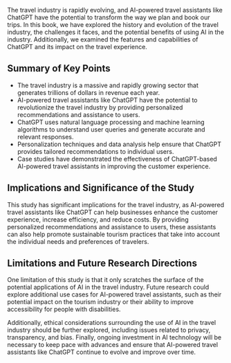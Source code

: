 

The travel industry is rapidly evolving, and AI-powered travel assistants like ChatGPT have the potential to transform the way we plan and book our trips. In this book, we have explored the history and evolution of the travel industry, the challenges it faces, and the potential benefits of using AI in the industry. Additionally, we examined the features and capabilities of ChatGPT and its impact on the travel experience.

Summary of Key Points
---------------------

* The travel industry is a massive and rapidly growing sector that generates trillions of dollars in revenue each year.
* AI-powered travel assistants like ChatGPT have the potential to revolutionize the travel industry by providing personalized recommendations and assistance to users.
* ChatGPT uses natural language processing and machine learning algorithms to understand user queries and generate accurate and relevant responses.
* Personalization techniques and data analysis help ensure that ChatGPT provides tailored recommendations to individual users.
* Case studies have demonstrated the effectiveness of ChatGPT-based AI-powered travel assistants in improving the customer experience.

Implications and Significance of the Study
------------------------------------------

This study has significant implications for the travel industry, as AI-powered travel assistants like ChatGPT can help businesses enhance the customer experience, increase efficiency, and reduce costs. By providing personalized recommendations and assistance to users, these assistants can also help promote sustainable tourism practices that take into account the individual needs and preferences of travelers.

Limitations and Future Research Directions
------------------------------------------

One limitation of this study is that it only scratches the surface of the potential applications of AI in the travel industry. Future research could explore additional use cases for AI-powered travel assistants, such as their potential impact on the tourism industry or their ability to improve accessibility for people with disabilities.

Additionally, ethical considerations surrounding the use of AI in the travel industry should be further explored, including issues related to privacy, transparency, and bias. Finally, ongoing investment in AI technology will be necessary to keep pace with advances and ensure that AI-powered travel assistants like ChatGPT continue to evolve and improve over time.

